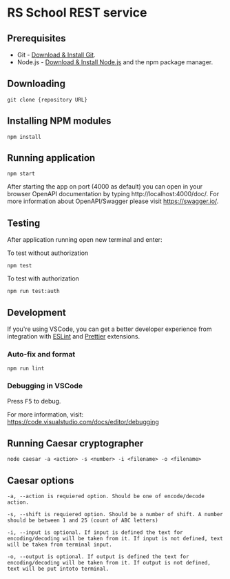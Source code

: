 # RS School REST service

## Prerequisites

- Git - [Download & Install Git](https://git-scm.com/downloads).
- Node.js - [Download & Install Node.js](https://nodejs.org/en/download/) and the npm package manager.

## Downloading

```
git clone {repository URL}
```

## Installing NPM modules

```
npm install
```

## Running application

```
npm start
```

After starting the app on port (4000 as default) you can open
in your browser OpenAPI documentation by typing http://localhost:4000/doc/.
For more information about OpenAPI/Swagger please visit https://swagger.io/.

## Testing

After application running open new terminal and enter:

To test without authorization

```
npm test
```

To test with authorization

```
npm run test:auth
```

## Development

If you're using VSCode, you can get a better developer experience from integration with [ESLint](https://marketplace.visualstudio.com/items?itemName=dbaeumer.vscode-eslint) and [Prettier](https://marketplace.visualstudio.com/items?itemName=esbenp.prettier-vscode) extensions.

### Auto-fix and format

```
npm run lint
```

### Debugging in VSCode

Press <kbd>F5</kbd> to debug.

For more information, visit: https://code.visualstudio.com/docs/editor/debugging

## Running Сaesar cryptographer

```
node caesar -a <action> -s <number> -i <filename> -o <filename>
```
## Сaesar options

````
-a, --action is requiered option. Should be one of encode/decode action.

-s, --shift is requiered option. Should be a number of shift. A number should be between 1 and 25 (count of ABC letters)

-i, --input is optional. If input is defined the text for encoding/decoding will be taken from it. If input is not defined, text will be taken from terminal input.

-o, --output is optional. If output is defined the text for encoding/decoding will be taken from it. If output is not defined, text will be put intoto terminal.
